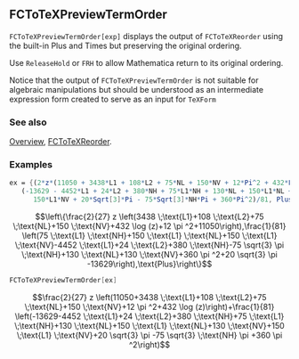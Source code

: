 ## FCToTeXPreviewTermOrder

`FCToTeXPreviewTermOrder[exp]` displays the output of `FCToTeXReorder` using the built-in Plus and Times but preserving the original ordering.

Use `ReleaseHold` or `FRH` to allow Mathematica return to its original ordering.

Notice that the output of `FCToTeXPreviewTermOrder` is not suitable for algebraic manipulations but should be understood as an intermediate expression form created to serve as an input for `TeXForm`

### See also

[Overview](Extra/FeynCalc.md), [FCToTeXReorder](FCToTeXReorder.md).

### Examples

```mathematica
ex = {(2*z*(11050 + 3438*L1 + 108*L2 + 75*NL + 150*NV + 12*Pi^2 + 432*Log[z]))/27, 
   (-13629 - 4452*L1 + 24*L2 + 380*NH + 75*L1*NH + 130*NL + 150*L1*NL + 130*NV + 
      150*L1*NV + 20*Sqrt[3]*Pi - 75*Sqrt[3]*NH*Pi + 360*Pi^2)/81, Plus}
```

$$\left\{\frac{2}{27} z \left(3438 \;\text{L1}+108 \;\text{L2}+75 \;\text{NL}+150 \;\text{NV}+432 \log (z)+12 \pi ^2+11050\right),\frac{1}{81} \left(75 \;\text{L1} \;\text{NH}+150 \;\text{L1} \;\text{NL}+150 \;\text{L1} \;\text{NV}-4452 \;\text{L1}+24 \;\text{L2}+380 \;\text{NH}-75 \sqrt{3} \pi  \;\text{NH}+130 \;\text{NL}+130 \;\text{NV}+360 \pi ^2+20 \sqrt{3} \pi -13629\right),\text{Plus}\right\}$$

```mathematica
FCToTeXPreviewTermOrder[ex]
```

$$\frac{2}{27} z \left(11050+3438 \;\text{L1}+108 \;\text{L2}+75 \;\text{NL}+150 \;\text{NV}+12 \pi ^2+432 \log (z)\right)+\frac{1}{81} \left(-13629-4452 \;\text{L1}+24 \;\text{L2}+380 \;\text{NH}+75 \;\text{L1} \;\text{NH}+130 \;\text{NL}+150 \;\text{L1} \;\text{NL}+130 \;\text{NV}+150 \;\text{L1} \;\text{NV}+20 \sqrt{3} \pi -75 \sqrt{3} \;\text{NH} \pi +360 \pi ^2\right)$$